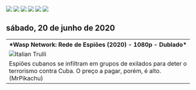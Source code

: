 <!--Copias não serão toleradas-->

 [![](https://tinyurl.com/ydcxhx7f)](http://bit.ly/repokachu) [![](https://tinyurl.com/ybaflaxt)](https://vkodi.net/repo/) [![](https://tinyurl.com/ybcutyjq)](http://bit.ly/zipikachu) [![](https://tinyurl.com/yckqgysp)](https://linktr.ee/addonpikachu) [![](https://tinyurl.com/ybja3588)](https://tinyurl.com/grupopikachu) [![](https://tinyurl.com/y83so6xr)](https://t.me/addonpikachu)  

## sábado, 20 de junho de 2020

<table style="width:100%"><tr><th><center><b> *Wasp Network: Rede de Espiões (2020) - 1080p - Dublado* </b></center></th></tr>
<tr><td><img src="https://image.tmdb.org/t/p/original/72r4uAQGsa8KEv0DB2TpSu31lEB.jpg" alt="Italian Trulli"></td></tr>
<tr><td>Espiões cubanos se infiltram em grupos de exilados para deter o terrorismo contra Cuba. O preço a pagar, porém, é alto. (MrPikachu)</td></tr></table>
